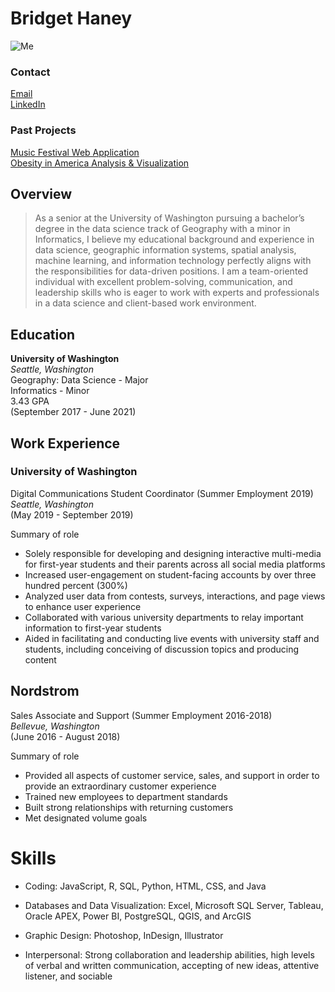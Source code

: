 # Bridget Haney

![Me](https://i.imgur.com/TVV9w51.png)

### Contact

[Email](https://www.linkedin.com)
<br/>[LinkedIn](https://www.linkedin.com/in/bridgethaney/)

### Past Projects

[Music Festival Web Application](https://bit.ly/2HBgY7p)
<br/>[Obesity in America Analysis & Visualization](https://bit.ly/2HqktNN)


## Overview

>As a senior at the University of Washington pursuing a bachelor’s degree in the data science track of Geography with a minor in Informatics, I believe my educational background and experience in data science, geographic information systems, spatial analysis, machine learning, and information technology perfectly aligns with the responsibilities for data-driven positions. I am a team-oriented individual with excellent problem-solving, communication, and leadership skills who is eager to work with experts and professionals in a data science and client-based work environment.

## Education
**University of Washington**
<br/>*Seattle, Washington*
<br/>Geography: Data Science - Major
<br/>Informatics - Minor
<br/>3.43 GPA
<br/> (September 2017 - June 2021)

## Work Experience

### University of Washington

Digital Communications Student Coordinator (Summer Employment 2019)
<br/>*Seattle, Washington*
<br/>(May 2019 - September 2019)

Summary of role

- Solely responsible for developing and designing interactive multi-media for first-year students and
their parents across all social media platforms
- Increased user-engagement on student-facing accounts by over three hundred percent (300%)
- Analyzed user data from contests, surveys, interactions, and page views to enhance user experience
- Collaborated with various university departments to relay important information to first-year
students
- Aided in facilitating and conducting live events with university staff and students, including
conceiving of discussion topics and producing content

## Nordstrom

Sales Associate and Support (Summer Employment 2016-2018)
<br/> *Bellevue, Washington*
<br/>(June 2016 - August 2018)

Summary of role

- Provided all aspects of customer service, sales, and support in order to provide an extraordinary
customer experience
- Trained new employees to department standards
- Built strong relationships with returning customers
- Met designated volume goals

# Skills

- Coding: JavaScript, R, SQL, Python,
HTML, CSS, and Java

- Databases and Data Visualization:
Excel, Microsoft SQL Server, Tableau,
Oracle APEX, Power BI, PostgreSQL,
QGIS, and ArcGIS

- Graphic Design: Photoshop, InDesign,
Illustrator

- Interpersonal: Strong collaboration and leadership abilities, high levels of verbal and written communication, accepting of new ideas, attentive listener, and sociable
